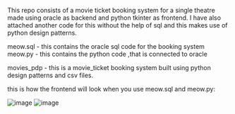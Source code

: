 This repo consists of a movie ticket booking system for a single theatre made using oracle as backend and python tkinter as frontend. I have also attached another code for this without the help of sql and this makes use of python design patterns.

meow.sql - this contains the oracle sql code for the booking system 
meow.py - this contains the python code ,that is connected to oracle


movies_pdp - this is a movie_ticket booking system built using python design patterns and csv files.

this is how the frontend will look when you use meow.sql and meow.py:

![image](https://github.com/user-attachments/assets/062ab9e8-7712-4b4c-a796-b1d9a750acd0)
![image](https://github.com/user-attachments/assets/c73d3ab1-48e6-4c52-9a2b-c58acecf6d03)
